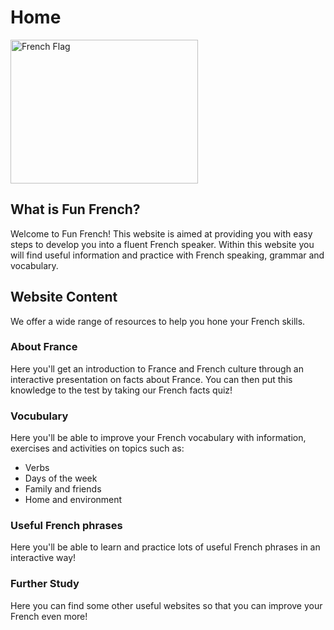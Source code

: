 <h1>Home</h1>
<img class="imgLeft" src="https://upload.wikimedia.org/wikipedia/en/c/c3/Flag_of_France.svg" alt="French Flag" width="300" height="230">
<h2>
  What is Fun French? </h2>
<p>Welcome to Fun French! This website is aimed at providing you with easy steps to develop you into a fluent French speaker. Within this website you will find useful information and practice with French speaking, grammar and vocabulary.


</p>
<h2>Website Content</h2>
<p>We offer a wide range of resources to help you hone your French skills.</p>
<h3>About France</h3>
<p>Here you'll get an introduction to France and French culture through an interactive presentation on facts about France. You can then put this knowledge to the test by taking our French facts quiz!</p>
<h3>Vocubulary</h3>
<p>Here you'll be able to improve your French vocabulary with information, exercises and activities on topics such as:</p>
<ul>
  <li>Verbs</li>
  <li>Days of the week</li>
  <li>Family and friends</li>
  <li>Home and environment</li>
</ul>
<h3>Useful French phrases</h3>
<p>Here you'll be able to learn and practice lots of useful French phrases in an interactive way!</p>
<h3>Further Study</h3>
<p>Here you can find some other useful websites so that you can improve your French even more!</p>

